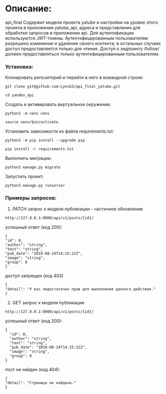 # Описание:
api_final
Содержит модели проекта yatube и настройки на уровне этого проекта
в приложении yatube_api,
адреса и представления для обработки запросов в приложении api.
Для аутентификации используются JWT-токены.
Аутентифицированным пользователям разрешено изменение и удаление своего контента;
в остальных случаях доступ предоставляется только для чтения.
Доступ к эндпоинту /follow/ должен предоставляться только аутентифицированным пользователям.

### Установка:

Клонировать репозиторий и перейти в него в командной строке:

```
git clone git@github.com:LynnG3/api_final_yatube.git
```

```
cd yandex_api
```

Cоздать и активировать виртуальное окружение:

```
python3 -m venv venv
```

```
source venv/bin/activate
```

Установить зависимости из файла requirements.txt:

```
python3 -m pip install --upgrade pip
```

```
pip install -r requirements.txt
```

Выполнить миграции:

```
python3 manage.py migrate
```

Запустить проект:

```
python3 manage.py runserver
```

### Примеры запросов:


1. PATCH запрос к модели публикации - частичное обновление

```
http://127.0.0.1:8000/api/v1/posts/{id}/
```

успешный ответ (код 200):

```
{
"id": 0,
"author": "string",
"text": "string",
"pub_date": "2019-08-24T14:15:22Z",
"image": "string",
"group": 0
}
```

доступ запрещен (код 403)

```
{
"detail": "У вас недостаточно прав для выполнения данного действия."
}
```

2. GET запрос к модели публикации
```
http://127.0.0.1:8000/api/v1/posts/{id}/
```

успешный ответ (код 200):

```
{
  "id": 0,
  "author": "string",
  "text": "string",
  "pub_date": "2019-08-24T14:15:22Z",
  "image": "string",
  "group": 0
}
```

пост не найден (код 404):

```
{
"detail": "Страница не найдена."
}
```